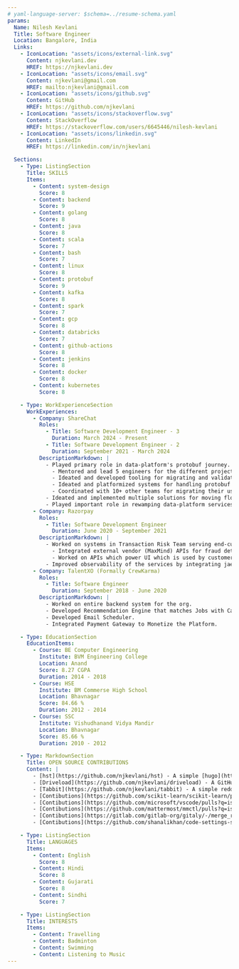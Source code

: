 ```yaml
---
# yaml-language-server: $schema=../resume-schema.yaml
params:
  Name: Nilesh Kevlani
  Title: Software Engineer
  Location: Bangalore, India
  Links:
    - IconLocation: "assets/icons/external-link.svg"
      Content: njkevlani.dev
      HREF: https://njkevlani.dev
    - IconLocation: "assets/icons/email.svg"
      Content: njkevlani@gmail.com
      HREF: mailto:njkevlani@gmail.com
    - IconLocation: "assets/icons/github.svg"
      Content: GitHub
      HREF: https://github.com/njkevlani
    - IconLocation: "assets/icons/stackoverflow.svg"
      Content: StackOverflow
      HREF: https://stackoverflow.com/users/6645446/nilesh-kevlani
    - IconLocation: "assets/icons/linkedin.svg"
      Content: LinkedIn
      HREF: https://linkedin.com/in/njkevlani

  Sections:
    - Type: ListingSection
      Title: SKILLS
      Items:
        - Content: system-design
          Score: 8
        - Content: backend
          Score: 9
        - Content: golang
          Score: 8
        - Content: java
          Score: 8
        - Content: scala
          Score: 7
        - Content: bash
          Score: 7
        - Content: linux
          Score: 8
        - Content: protobuf
          Score: 9
        - Content: kafka
          Score: 8
        - Content: spark
          Score: 7
        - Content: gcp
          Score: 8
        - Content: databricks
          Score: 7
        - Content: github-actions
          Score: 8
        - Content: jenkins
          Score: 8
        - Content: docker
          Score: 8
        - Content: kubernetes
          Score: 8

    - Type: WorkExperienceSection
      WorkExperiences:
        - Company: ShareChat
          Roles:
            - Title: Software Development Engineer - 3
              Duration: March 2024 - Present
            - Title: Software Development Engineer - 2
              Duration: September 2021 - March 2024
          DescriptionMarkdown: |
            - Played primary role in data-platform's protobuf journey.
              - Mentored and lead 5 engineers for the different projects related to protobuf adoption.
              - Ideated and developed tooling for migrating and validating data from JSON to protobuf.
              - Ideated and platformized systems for handling protobuf data. One of the big technical achievement in this was, systems were able to handle new protobuf contracts without any deployments.
              - Coordinated with 10+ other teams for migrating their use cases from JSON to protobuf.
            - Ideated and implemented multiple solutions for moving flows from GitHub+PRs to UI, which greately improved user experience and efficiency for data-platform users.
            - Played important role in rewamping data-platform services which included rewriting services in more efficient languages, replacing costlier components with cost-efficient components and architectural changes.
        - Company: Razorpay
          Roles:
            - Title: Software Development Engineer
              Duration: June 2020 - September 2021
          DescriptionMarkdown: |
            - Worked on systems in Transaction Risk Team serving end-customer, merchants, ops team & other backend systems.
              - Integrated external vendor (MaxMind) APIs for fraud detection.
              - Worked on APIs which power UI which is used by customer to raise disputes for transactions.
            - Improved observability of the services by integrating jaeger tracing.
        - Company: TalentXO (Formally CrewKarma)
          Roles:
            - Title: Software Engineer
              Duration: September 2018 - June 2020
          DescriptionMarkdown: |
            - Worked on entire backend system for the org.
            - Developed Recommendation Engine that matches Jobs with Candidate and vice versa.
            - Developed Email Scheduler.
            - Integrated Payment Gateway to Monetize the Platform.

    - Type: EducationSection
      EducationItems:
        - Course: BE Computer Engineering
          Institute: BVM Engineering College
          Location: Anand
          Score: 8.27 CGPA
          Duration: 2014 - 2018
        - Course: HSE
          Institute: BM Commerse High School
          Location: Bhavnagar
          Score: 84.66 %
          Duration: 2012 - 2014
        - Course: SSC
          Institute: Vishudhanand Vidya Mandir
          Location: Bhavnagar
          Score: 85.66 %
          Duration: 2010 - 2012

    - Type: MarkdownSection
      Title: OPEN SOURCE CONTRIBUTIONS
      Content: |
        - [hst](https://github.com/njkevlani/hst) - A simple [hugo](https://gohugo.io) theme. 
        - [Driveload](https://github.com/njkevlani/driveload) - A GitHub action that downloads file from the Internet and uploads it to Google Drive.
        - [Tabbit](https://github.com/njkevlani/tabbit) - A simple reddit web client with vim like keybindings.
        - [Contibutions](https://github.com/scikit-learn/scikit-learn/pulls?q=is%3Apr+author%3Anjkevlani) in [scikit-learn](https://scikit-learn.org/).
        - [Contibutions](https://github.com/microsoft/vscode/pulls?q=is%3Apr+author%3Anjkevlani) in [Visual Studio Code](https://code.visualstudio.com/).
        - [Contibutions](https://github.com/mattermost/mmctl/pulls?q=is%3Apr+author%3Anjkevlani) in [Mattermost](https://mattermost.com/) CLI.
        - [Contibutions](https://gitlab.com/gitlab-org/gitaly/-/merge_requests?scope=all&state=all&author_username=njkevlani) in [GitLab](https://gitlab.com/)'s Gitaly.
        - [Contibutions](https://github.com/shanalikhan/code-settings-sync/pulls?q=is%3Apr+author%3Anjkevlani) in [Code Settings Sync](https://marketplace.visualstudio.com/items?itemName=Shan.code-settings-sync) Plugin.

    - Type: ListingSection
      Title: LANGUAGES
      Items:
        - Content: English
          Score: 8
        - Content: Hindi
          Score: 8
        - Content: Gujarati
          Score: 8
        - Content: Sindhi
          Score: 7

    - Type: ListingSection
      Title: INTERESTS
      Items:
        - Content: Travelling
        - Content: Badminton
        - Content: Swimming
        - Content: Listening to Music
---
```


